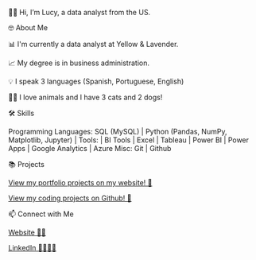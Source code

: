 👋🏾 Hi, I’m Lucy, a data analyst from the US.

🤓 About Me

📊 I'm currently a data analyst at Yellow & Lavender.

📈 My degree is in business administration.

💡 I speak 3 languages (Spanish, Portuguese, English)

🐶🐱 I love animals and I have 3 cats and 2 dogs!

🛠 Skills

Programming Languages: SQL (MySQL) | Python (Pandas, NumPy, Matplotlib, Jupyter) | 
Tools:  | BI Tools | Excel | Tableau | Power BI | Power Apps | Google Analytics | Azure
Misc: Git | Github

📚 Projects

<a href="https://mavenanalytics.io/profile/Lucy-Vieira/201250221">View my portfolio projects on my website! 🤖</a>

<a href="https://github.com/lucyvieira3">View my coding projects on Github! 👾</a>

📫 Connect with Me

<a href="https://mavenanalytics.io/profile/Lucy-Vieira/201250221">Website ✌🏽</a>


<a href="https://www.linkedin.com/in/lucia-pazos-v/">LinkedIn 🫱🏽‍🫲🏼</a>

